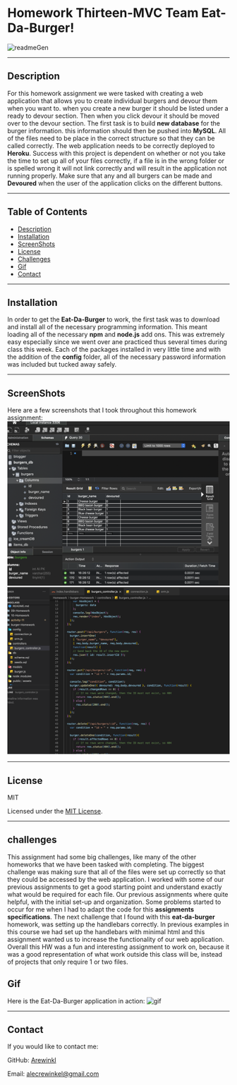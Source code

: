 # Homework Thirteen-MVC Team Eat-Da-Burger! 

![readmeGen](https://img.shields.io/github/languages/top/arewinkl/teamGenerator?color=green&label=JavaScript)

---

## Description
For this homework assignment we were tasked with creating a web application that allows you to create individual burgers and devour them when you want to. when you create a new burger it should be listed under a ready to devour section. Then when you click devour it should be moved over to the devour section. The first task is to build __new database__ for the burger information. this information should then be pushed into __MySQL__. All of the files need to be place in the correct structure so that they can be called correctly. The web application needs to be correctly deployed to **Heroku**. Success with this project is dependent on whether or not you take the time to set up all of your files correctly, if a file is in the wrong folder or is spelled wrong it will not link correctly and will result in the application not running properly. Make sure that any and all burgers can be made and **Devoured** when the user of the application clicks on the different buttons.

---

## Table of Contents
* [Description](#description)
* [Installation](#installation)
* [ScreenShots](#screenshots)
* [License](#license)
* [Challenges](#challenges)
* [Gif](#gif)
* [Contact](#contact)

---

## Installation

In order to get the __Eat-Da-Burger__ to work, the first task was to download and install all of the necessary programming information. This meant loading all of the necessary __npm__ and __node.js__ add ons. This was extremely easy especially since we went over ane practiced thus several times during class this week. Each of the packages installed in very little time and with the addition of the __config__ folder, all of the necessary password information was included but tucked away safely.


---

## ScreenShots

Here are a few screenshots that I took throughout this homework assignment:
![screen shot](public/assets/img/eat-da-burger.png)
![screen shot](public/assets/img/eat-da-burger-1.png)

---

## License

MIT


Licensed under the [MIT License](LICENSE).

---

## challenges

This assignment had some big challenges, like many of the other homeworks that we have been tasked with completing. The biggest challenge was making sure that all of the files were set up correctly so that they could be accessed by the web application. I worked with some of our previous assignments to get a good starting point and understand exactly what would be required for each file. Our previous assignments where quite helpful, with the initial set-up and organization. Some problems started to occur for me when I had to adapt the code for this __assignments specifications__. The next challenge that I found with this **eat-da-burger** homework, was setting up the handlebars correctly. In previous examples in this course we had set up the handlebars with minimal html and this assignment wanted us to increase the functionality of our web application. Overall this HW was a fun and interesting assignment to work on, because it was a good representation of what work outside this class will be, instead of projects that only require 1 or two files.

## Gif

Here is the Eat-Da-Burger application  in action:
![gif](public/assets/img/eat-da-burger.gif)

---

## Contact

If you would like to contact me:

GitHub: [Arewinkl](https://github.com/arewinkl)

Email: alecrewinkel@gmail.com


